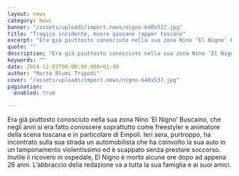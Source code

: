 ```yaml
---
layout: news
category: News
banner: "/assets/uploads/import.news/nigno-640x537.jpg"
title: "Tragico incidente, muore giovane rapper toscano"
excerpt: "Era già piuttosto conosciuto nella sua zona Nino ‘El Nigno’ Buscaino, che negli anni si era fatto conoscere soprattutto come freestyler e animatore della scena toscana e in particolare di Empoli. Ieri sera, purtroppo, ha incontrato sulla sua strada un automobilista che ha coinvolto la sua auto in un tamponamento violentissimo ed è scappato senza [&hellip"
quote: ""
description: "Era già piuttosto conosciuto nella sua zona Nino ‘El Nigno’ Buscaino, che negli anni si era fatto conoscere soprattutto come freestyler e animatore della scena toscana e in particolare di Empoli. Ieri sera, purtroppo, ha incontrato sulla sua strada un automobilista che ha coinvolto la sua auto in un tamponamento violentissimo ed è scappato senza [&hellip"
keywords: ""
date: 2014-11-03T00:00:00.000+01:00
author: "Marta Blumi Tripodi"
cover: "/assets/uploads/import.news/nigno-640x537.jpg"
pagination:
  enabled: true

---
```


[](https://hotmc.com/wp-content/uploads/2014/11/nigno.jpg)

Era già piuttosto conosciuto nella sua zona Nino ‘El Nigno’ Buscaino, che negli anni si era fatto conoscere soprattutto come freestyler e animatore della scena toscana e in particolare di Empoli. Ieri sera, purtroppo, ha incontrato sulla sua strada un automobilista che ha coinvolto la sua auto in un tamponamento violentissimo ed è scappato senza prestare soccorso. Inutile il ricovero in ospedale, El Nigno è morto alcune ore dopo ad appena 26 anni. L’abbraccio della redazione va a tutta la sua famiglia e ai suoi amici.